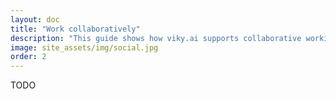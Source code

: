 ```yaml
---
layout: doc
title: "Work collaboratively"
description: "This guide shows how viky.ai supports collaborative working."
image: site_assets/img/social.jpg
order: 2
---
```


TODO
